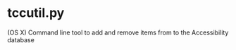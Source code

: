 tccutil.py
==========

(OS X) Command line tool to add and remove items from to the Accessibility database
